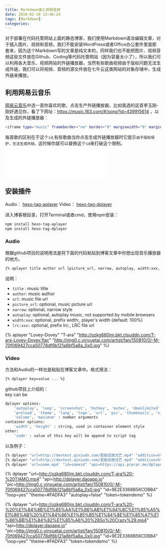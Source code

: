```yaml
---
title: Markdown插入视频音频
date: 2018-02-20 13:46:24
tags: [Markdown]
categories:
---
```

对于部署在代码托管网站上面的静态博客，我们使用Markdown语法编辑文章，对于插入图片、视频和音频，我们不能安装WordPress或者Office办公套件里面那套来，因为这个Markdown写的文章是纯文本的，同样我们也不能把图片、视频音频这些文件放在Github、Coding等代码托管网站（因为容量太小了），所以我们可以利用各大音乐、视频网站的外链播放器，当然有些歌曲视频由于版权问题无法生成外链，我们可以将视频、音频的源文件放在七牛云这类网站的对象存储中，生成外链来播放。  
<!--more-->   
## 利用网易云音乐  
[网易云音乐](https://music.163.com/)中选一首你喜欢的歌，点击生产外链播放器，比如我选的这首李玉刚-刚好遇见你，看了下网址：https://music.163.com/#/song?id=439915614 ，以及生成的外链播放器：

```bash
<iframe type="music" frameborder="no" border="0" marginwidth="0" marginheight="0" width=330 height=86 src="//music.163.com/outchain/player?type=2&id=439915614&auto=1&height=66"></iframe>
```

每首歌的区别在于这个` id `,有些歌曲当你点击生成外链播放器时它提示` 由于版权保护，无法生成外链。 `这时候你就可以替换这个` id `来打破这个限制。    

<iframe type="music" frameborder="no" border="0" marginwidth="0" marginheight="0" width=330 height=86 src="//music.163.com/outchain/player?type=2&id=440241144&auto=1&height=66"></iframe>  

## 安装插件  
Audio： [hexo-tag-aplayer](https://github.com/grzhan/hexo-tag-aplayer)
Video： [hexo-tag-dplayer](https://github.com/NextMoe/hexo-tag-dplayer)

进入博客根目录，打开Terminal或者cmd，使用npm安装：  

```bash
npm install hexo-tag-aplayer
npm install hexo-tag-dplayer
```



### Audio  
根据github项目的说明用法是将下面的代码粘贴到博客文章中你想出现音乐播放器的地方。


```bash
{% aplayer title author url [picture_url, narrow, autoplay, width:xxx, lrc:xxx] %}
```

说明：    
- ` title ` : music title
- ` author `: music author
- ` url `: music file url
- ` picture_url `: optional, music picture url
- ` narrow `: optional, narrow style
- ` autoplay `: optional, autoplay music, not supported by mobile browsers
- ` width:xxx `: optional, prefix width:, player's width (default: 100%)
- ` lrc:xxx: ` optional, prefix lrc:, LRC file url      

{% aplayer "Lovey-Dovey" "T-ara" "http://ozkg680jm.bkt.clouddn.com/T-ara-Lovey-Dovey.flac"  "http://img0.c.yinyuetai.com/artist/fan/150810/0/-M-70f069427cca50778df6b121a8bf5a8a_0x0.jpg" %}   

### Video
方法和Audio的一样也是粘贴在博客文章中。格式用法：     

```bash
{% dplayer key=value ... %}
```

github项目上介绍的：  
key can be    

```bash
dplayer options:
    'autoplay', 'loop', 'screenshot', 'hotkey', 'mutex', 'dmunlimited' : bool options, use "yes" "y" "true" "1" "on" or just without value to enable
    'preload', 'theme', 'lang', 'logo', 'url', 'pic', 'thumbnails', 'vidtype', 'suburl', 'subtype', 'subbottom', 'subcolor', 'subcolor', 'id', 'api', 'token', 'addition', 'dmuser' : string arguments
    'volume', 'maximum' : number arguments
container options:
    'width', 'height' : string, used in container element style
other:
    'code' : value of this key will be append to script tag

```

以及例子： 

```bash
{% dplayer "url=http://devtest.qiniudn.com/若能绽放光芒.mp4" "addition=https://dplayer.daoapp.io/bilibili?aid=4157142" "api=http://dplayer.daoapp.io" "pic=http://devtest.qiniudn.com/若能绽放光芒.png" "id=9E2E3368B56CDBB4" "loop=yes" "theme=#FADFA3" "autoplay=false" "token=tokendemo" %}
{% dplayer "url=http://devtest.qiniudn.com/若能绽放光芒.mp4" "addition=https://dplayer.daoapp.io/bilibili?aid=4157142" "api=http://dplayer.donot.help/dplayerpy" "pic=http://devtest.qiniudn.com/若能绽放光芒.png" "id=2622668" "loop=yes" "theme=#FADFA3" "autoplay=false" "width=233px" %}
{% dplayer 'url=some.mp4' "id=someid" "api=https://api.prprpr.me/dplayer/" "addition=/some.json" 'code=player.on("loadstart",function(){console.log("loadstart")})' "autoplay" %} 
```

{% dplayer "url=http://ozkg680jm.bkt.clouddn.com/T-ara%20-%20TIAMO.mp4" "api=http://dplayer.daoapp.io" "pic=http://img0.c.yinyuetai.com/artist/fan/150810/0/-M-70f069427cca50778df6b121a8bf5a8a_0x0.jpg" "id=9E2E3368B56CDBB4" "loop=yes" "theme=#FADFA3" "autoplay=false" "token=tokendemo" %}   

{% dplayer "url=http://ozkg680jm.bkt.clouddn.com/T-ara%20-%20%E1%84%8B%E1%85%AA%E1%86%AB%E1%84%8C%E1%85%A5%E1%86%AB%20%E1%84%86%E1%85%B5%E1%84%8E%E1%85%A7%E1%86%BB%E1%84%82%E1%85%A6%20%28So%20Crazy%29.mp4" "api=http://dplayer.daoapp.io" "pic=http://img0.c.yinyuetai.com/artist/fan/150810/0/-M-70f069427cca50778df6b121a8bf5a8a_0x0.jpg" "id=9E2E3368B56CDBB4" "loop=yes" "theme=#FADFA3" "token=tokendemo" %}
